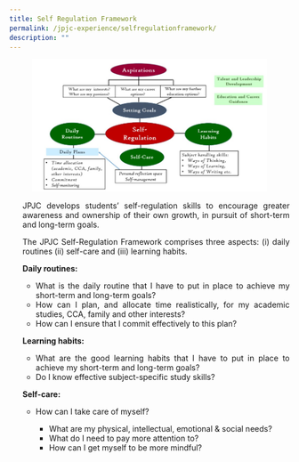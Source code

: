 ```yaml
---
title: Self Regulation Framework
permalink: /jpjc-experience/selfregulationframework/
description: ""
---
```

<figure>
<img src="https://raw.githubusercontent.com/isomerpages/moe-jpjc/staging/images/JPJC%20Experience/Self%20Regulation%20Framework/self%20regulation%20framework.jpg">
</figure>
	
<div align="justify">
<p> <style>ol.a{list-style-type: upper-alpha;}</style>
</p><ol class="a">
<p>JPJC develops students’ self-regulation skills to encourage greater awareness and ownership of their own growth, in pursuit of short-term and long-term goals.&nbsp;</p>

<p>The JPJC Self-Regulation Framework comprises three aspects: (i) daily routines (ii) self-care and (iii) learning habits.
</p>

<p><strong>Daily routines:</strong></p>

<ul>
	<li>What is the daily routine that I have to put in place to achieve my short-term and long-term goals?</li>
	<li>How can I plan, and allocate time realistically, for my academic studies, CCA, family and other interests?</li>
	<li>How can I ensure that I commit effectively to this plan?</li></ul>
	
	
<p><strong>Learning habits:</strong></p>

<ul>
	<li>What are the good learning habits that I have to put in place to achieve my short-term and long-term goals?</li>
	<li>Do I know effective subject-specific study skills?</li></ul>
	
<p><strong>Self-care:</strong></p>

<ul>
	<li>How can I take care of myself?</li>
	<ul>
		<li>What are my physical, intellectual, emotional &amp; social needs?</li>
		<li>What do I need to pay more attention to?</li>
		<li>How can I get myself to be more mindful?</li></ul></ul></ol></div>